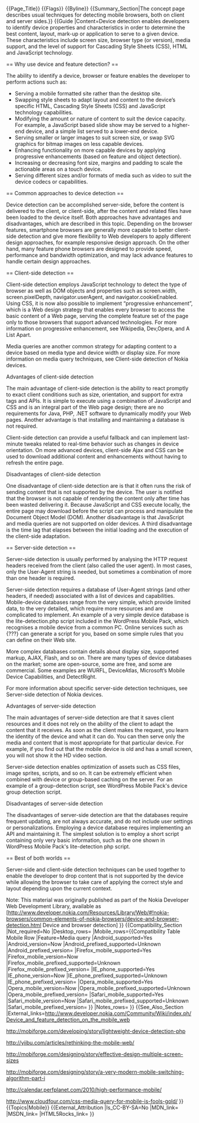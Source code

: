 {{Page_Title}}
{{Flags}}
{{Byline}}
{{Summary_Section|The concept page describes usual techniques for detecting mobile browsers, both on client and server sides.}}
{{Guide
|Content=Device detection enables developers to identify device properties and characteristics in order to determine the best content, layout, mark-up or application to serve to a given device. These characteristics include screen size, browser type (or version), media support, and the level of support for Cascading Style Sheets (CSS), HTML and JavaScript technology.

== Why use device and feature detection? ==

The ability to identify a device, browser or feature enables the developer to perform actions such as:

* Serving a mobile formatted site rather than the desktop site.
* Swapping style sheets to adapt layout and content to the device’s specific HTML, Cascading Style Sheets (CSS) and JavaScript technology capabilities.
* Modifying the amount or nature of content to suit the device capacity. For example, a JavaScript based slide show may be served to a higher-end device, and a simple list served to a lower-end device.
* Serving smaller or larger images to suit screen size, or swap SVG graphics for bitmap images on less capable devices.
* Enhancing functionality on more capable devices by applying progressive enhancements (based on feature and object detection).
* Increasing or decreasing font size, margins and padding to scale the actionable areas on a touch device.
* Serving different sizes and/or formats of media such as video to suit the device codecs or capabilities.

== Common approaches to device detection ==

Device detection can be accomplished server-side, before the content is delivered to the client, or client-side, after the content and related files have been loaded to the device itself. Both approaches have advantages and disadvantages, which are described in this topic. Depending on the browser features, smartphone browsers are generally more capable to better client-side detection and give more flexibility to Web developers to apply different design approaches, for example responsive design approach. On the other hand, many feature phone browsers are designed to provide speed, performance and bandwidth optimization, and may lack advance features to handle certain design approaches.

== Client-side detection ==

Client-side detection employs JavaScript technology to detect the type of browser as well as DOM objects and properties such as screen.width, screen.pixelDepth, navigator.userAgent, and navigator.cookieEnabled. Using CSS, it is now also possible to implement “progressive enhancement”, which is a Web design strategy that enables every browser to access the basic content of a Web page, serving the complete feature set of the page only to those browsers that support advanced technologies. For more information on progressive enhancement, see Wikipedia, Dev,Opera, and A List Apart.

Media queries are another common strategy for adapting content to a device based on media type and device width or display size. For more information on media query techniques, see Client-side detection of Nokia devices.

Advantages of client-side detection

The main advantage of client-side detection is the ability to react promptly to exact client conditions such as size, orientation, and support for extra tags and APIs. It is simple to execute using a combination of JavaScript and CSS and is an integral part of the Web page design; there are no requirements for Java, PHP, .NET software to dynamically modify your Web pages. Another advantage is that installing and maintaining a database is not required.

Client-side detection can provide a useful fallback and can implement last-minute tweaks related to real-time behavior such as changes in device orientation. On more advanced devices, client-side Ajax and CSS can be used to download additional content and enhancements without having to refresh the entire page.

Disadvantages of client-side detection

One disadvantage of client-side detection are is that it often runs the risk of sending content that is not supported by the device. The user is notified that the browser is not capable of rendering the content only after time has been wasted delivering it. Because JavaScript and CSS execute locally, the entire page may download before the script can process and manipulate the Document Object Model (DOM). Another disadvantage is that JavaScript and media queries are not supported on older devices. A third disadvantage is the time lag that elapses between the initial loading and the execution of the client-side adaptation.

== Server-side detection ==

Server-side detection is usually performed by analysing the HTTP request headers received from the client (also called the user agent). In most cases, only the User-Agent string is needed, but sometimes a combination of more than one header is required.

Server-side detection requires a database of User-Agent strings (and other headers, if needed) associated with a list of devices and capabilities. Mobile-device databases range from the very simple, which provide limited data, to the very detailed, which require more resources and are complicated to implement. An example of a very simple device database is the lite-detection.php script included in the WordPress Mobile Pack, which recognises a mobile device from a common PC. Online services such as {???} can generate a script for you, based on some simple rules that you can define on their Web site.

More complex databases contain details about display size, supported markup, AJAX, Flash, and so on. There are many types of device databases on the market; some are open-source, some are free, and some are commercial. Some examples are WURFL, DeviceAtlas, Microsoft’s Mobile Device Capabilities, and DetectRight.

For more information about specific server-side detection techniques, see Server-side detection of Nokia devices.

Advantages of server-side detection

The main advantages of server-side detection are that it saves client resources and it does not rely on the ability of the client to adapt the content that it receives. As soon as the client makes the request, you learn the identity of the device and what it can do. You can then serve only the media and content that is most appropriate for that particular device. For example, if you find out that the mobile device is old and has a small screen, you will not show it the HD video section.

Server-side detection enables optimization of assets such as CSS files, image sprites, scripts, and so on. It can be extremely efficient when combined with device or group-based caching on the server. For an example of a group-detection script, see WordPress Mobile Pack's device group detection script.

Disadvantages of server-side detection

The disadvantages of server-side detection are that the databases require frequent updating, are not always accurate, and do not include user settings or personalizations. Employing a device database requires implementing an API and maintaining it. The simplest solution is to employ a short script containing only very basic information, such as the one shown in WordPress Mobile Pack's lite-detection php script.


== Best of both worlds ==

Server-side and client-side detection techniques can be used together to enable the developer to drop content that is not supported by the device while allowing the browser to take care of applying the correct style and layout depending upon the current context.

Note: This material was originally published as part of the Nokia Developer Web Development Library, available as [http://www.developer.nokia.com/Resources/Library/Web/#!nokia-browsers/common-elements-of-nokia-browsers/device-and-browser-detection.html Device and browser detection]
}}
{{Compatibility_Section
|Not_required=No
|Desktop_rows=
|Mobile_rows={{Compatibility Table Mobile Row
|Feature=Media query
|Android_supported=Yes
|Android_version=Now
|Android_prefixed_supported=Unknown
|Android_prefixed_version=
|Firefox_mobile_supported=Yes
|Firefox_mobile_version=Now
|Firefox_mobile_prefixed_supported=Unknown
|Firefox_mobile_prefixed_version=
|IE_phone_supported=Yes
|IE_phone_version=Now
|IE_phone_prefixed_supported=Unknown
|IE_phone_prefixed_version=
|Opera_mobile_supported=Yes
|Opera_mobile_version=Now
|Opera_mobile_prefixed_supported=Unknown
|Opera_mobile_prefixed_version=
|Safari_mobile_supported=Yes
|Safari_mobile_version=Now
|Safari_mobile_prefixed_supported=Unknown
|Safari_mobile_prefixed_version=
}}
|Notes_rows=
}}
{{See_Also_Section
|External_links=http://www.developer.nokia.com/Community/Wiki/index.ph/Device_and_feature_detection_on_the_mobile_web

http://mobiforge.com/developing/story/lightweight-device-detection-php

http://yiibu.com/articles/rethinking-the-mobile-web/

http://mobiforge.com/designing/story/effective-design-multiple-screen-sizes

http://mobiforge.com/designing/story/a-very-modern-mobile-switching-algorithm-part-i

http://calendar.perfplanet.com/2010/high-performance-mobile/

http://www.cloudfour.com/css-media-query-for-mobile-is-fools-gold/
}}
{{Topics|Mobile}}
{{External_Attribution
|Is_CC-BY-SA=No
|MDN_link=
|MSDN_link=
|HTML5Rocks_link=
}}